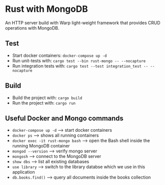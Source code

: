 # Rust with MongoDB

An HTTP server build with Warp light-weight framework that provides CRUD operations with MongoDB.

## Test

- Start docker containers: `docker-compose up -d`
- Run unit-tests with: `cargo test --bin rust-mongo -- --nocapture`
- Run integration tests with: `cargo test --test integration_test -- --nocapture`

## Build

- Build the project with: `cargo build`
- Run the project with: `cargo run`

## Useful Docker and Mongo commands

- `docker-compose up -d` --> start docker containers
- `docker ps` --> shows all running containers
- `docker exec -it rust-mongo bash` --> open the Bash shell inside the running MongoDB container
- `mongod --version` --> verify mongo server
- `mongosh` --> connect to the MongoDB server
- `show dbs` --> list all existing databases
- `use library` --> switch to the library databse which we use in this application
- `db.books.find()` --> query all documents inside the books collection
